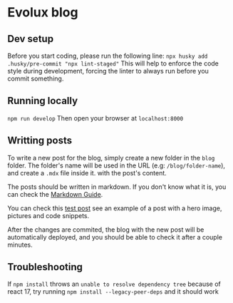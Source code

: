 # Evolux blog

## Dev setup

Before you start coding, please run the following line:
`npx husky add .husky/pre-commit "npx lint-staged"`
This will help to enforce the code style during development, forcing the linter to always run before you commit something.

## Running locally

`npm run develop`
Then open your browser at `localhost:8000`

## Writting posts

To write a new post for the blog, simply create a new folder in the `blog` folder. The folder's name will be used in the URL (e.g: `/blog/folder-name`), and create a `.mdx` file inside it. with the post's content.

The posts should be written in markdown. If you don't know what it is, you can check the [Markdown Guide](https://commonmark.org).

You can check this [test post](blog/test-post) see an example of a post with a hero image, pictures and code snippets.

After the changes are commited, the blog with the new post will be automatically deployed, and you should be able to check it after a couple minutes.

## Troubleshooting

If `npm install` throws an `unable to resolve dependency tree` because of react 17, try running `npm install --legacy-peer-deps` and it should work
